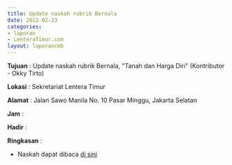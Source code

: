 ```yaml
---
title: Update naskah rubrik Bernala
date: 2012-02-23
categories:
- laporan
- LenteraTimur.com
layout: laporancmb
---
```



**Tujuan** : Update naskah rubrik Bernala, "Tanah dan Harga Diri" (Kontributor - Okky Tirto)

**Lokasi** : Sekretariat Lentera Timur 

**Alamat** : Jalan Sawo Manila No. 10 Pasar Minggu, Jakarta Selatan

**Jam** : 

**Hadir** :  


**Ringkasan** : 
* Naskah dapat dibaca [di sini](http://www.lenteratimur.com/2012/02/tanah-dan-harga-diri/)
